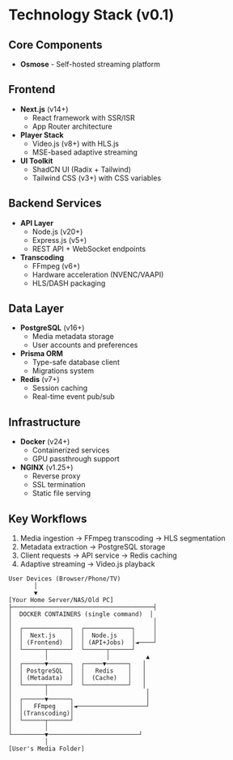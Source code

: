 # Technology Stack (v0.1)

## Core Components
- **Osmose** - Self-hosted streaming platform

## Frontend
- **Next.js** (v14+)
  - React framework with SSR/ISR
  - App Router architecture
- **Player Stack**
  - Video.js (v8+) with HLS.js
  - MSE-based adaptive streaming
- **UI Toolkit**
  - ShadCN UI (Radix + Tailwind)
  - Tailwind CSS (v3+) with CSS variables

## Backend Services
- **API Layer**
  - Node.js (v20+)
  - Express.js (v5+) 
  - REST API + WebSocket endpoints
- **Transcoding**
  - FFmpeg (v6+)
  - Hardware acceleration (NVENC/VAAPI)
  - HLS/DASH packaging

## Data Layer
- **PostgreSQL** (v16+)
  - Media metadata storage
  - User accounts and preferences
- **Prisma ORM**
  - Type-safe database client
  - Migrations system
- **Redis** (v7+)
  - Session caching
  - Real-time event pub/sub

## Infrastructure
- **Docker** (v24+)
  - Containerized services
  - GPU passthrough support
- **NGINX** (v1.25+)
  - Reverse proxy
  - SSL termination
  - Static file serving

## Key Workflows
1. Media ingestion → FFmpeg transcoding → HLS segmentation
2. Metadata extraction → PostgreSQL storage
3. Client requests → API service → Redis caching
4. Adaptive streaming → Video.js playback

````
User Devices (Browser/Phone/TV)
       │
       ▼
[Your Home Server/NAS/Old PC]
├───────────────────────────────────────┤
│  DOCKER CONTAINERS (single command)  │
│                                       │
│  ┌─────────────┐  ┌─────────────┐     │
│  │  Next.js    │  │  Node.js    │     │
│  │ (Frontend)  │  │ (API+Jobs)  │◄────┘
│  └──────┬──────┘  └──────┬──────┘
│         │                │          ▲
│  ┌──────▼──────┐  ┌─────▼──────┐   │
│  │ PostgreSQL  │  │   Redis    │   │
│  │ (Metadata)  │  │  (Cache)   │   │
│  └──────┬──────┘  └────────────┘   │
│         │                           │
│  ┌──────▼──────┐                    │
│  │   FFmpeg    │◄───────────────────┘
│  │(Transcoding)│
│  └──────┬──────┘
│         │
└─────────▼─────────────────────────┘
          │
[User's Media Folder]
````